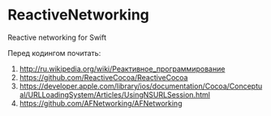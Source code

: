 ReactiveNetworking
==================

Reactive networking for Swift

Перед кодингом почитать:

1. http://ru.wikipedia.org/wiki/Реактивное_программирование
2. https://github.com/ReactiveCocoa/ReactiveCocoa
3. https://developer.apple.com/library/ios/documentation/Cocoa/Conceptual/URLLoadingSystem/Articles/UsingNSURLSession.html
4. https://github.com/AFNetworking/AFNetworking
